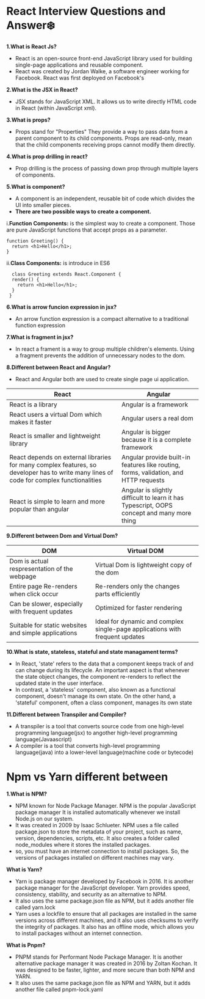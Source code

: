 # React Interview Questions and Answer❄️ 
**1.What is React Js?**
- React is an open-source front-end JavaScript library used for building single-page applications and reusable component. 
- React was created by Jordan Walke, a software engineer working for Facebook. React was first deployed on Facebook's 

**2.What is the JSX in React?**
- JSX stands for JavaScript XML. It allows us to write directly HTML code in React (within JavaScript xml).

**3.What is props?**
- Props stand for "Properties" They provide a way to pass data from a parent component to its child components. Props are read-only, mean that the child components receiving props cannot modify them directly.

**4.What is prop drilling in react?**
- Prop drilling is the process of passing down prop through multiple layers of components.

**5.What is component?**
-	A component is an independent, reusable bit of code which divides the UI into smaller pieces.
-	**There are two possible ways to create a component.**
  
  i.**Function Components:** is the simplest way to create a component. Those are pure JavaScript functions that accept props as a parameter.
  ```
  function Greeting() { 
    return <h1>Hello</h1>;
}
```
  ii.**Class Components:** is introduce in ES6
```
  class Greeting extends React.Component {
  render() {
    return <h1>Hello</h1>;
  }
 }
```

**6.What is arrow funcion expression in jsx?**
- An arrow function expression is a compact alternative to a traditional function expression

**7.What is fragment in jsx?**
- In react a frament is a way to group multiple children's elements. Using a fragment prevents the addition of unnecessary nodes to the dom.

**8.Different between React and Angular?**
- React and Angular both are used to create single page ui application.
  
| React  | Angular |
| ------------- | ------------- |
| React is a library| Angular is a framework |
| React users a virtual Dom which makes it faster| Angular users a real dom |
| React is smaller and lightweight library | Angular is bigger because it is a complete framework |
| React depends on external libraries for many complex features, so developer has to write many lines of code for complex functionalities| Angular provide built-in features like routing, forms, validation, and HTTP requests |
| React is simple to learn and more popular than angular| Angular is slightly difficult to learn it has Typescript, OOPS concept and many more thing |

**9.Different between Dom and Virtual Dom?**

| DOM  | Virtual DOM |
| ------------- | ------------- |
| Dom is actual respresentation of the webpage  | Virtual Dom is lightweight copy of the dom |
| Entire page Re-renders when click occur  | Re-renders only the changes parts efficiently |
| Can be slower, especially with frequent updates  | Optimized for faster rendering |
| Suitable for static websites and simple applications | Ideal for dynamic and complex single-page applications with frequent updates |


**10.What is state, stateless, stateful and state managament terms?**
- In React, 'state' refers to the data that a component keeps track of and can change during its lifecycle. An important aspect is that whenever the state object changes, the component re-renders to reflect the updated state in the user interface.
- In contrast, a 'stateless' component, also known as a functional component, doesn't manage its own state. On the other hand, a 'stateful' component, often a class component, manages its own state


**11.Different between Transpiler and Compiler?**
- A transpiler is a tool that converts source code from one high-level programming language(jsx) to angother high-level programming language(Javaascript)
- A compiler is a tool that converts high-level programming language(java) into a lower-level language(machine code or bytecode)




# Npm vs Yarn different between

**1.What is NPM?**
- NPM known for Node Package Manager. NPM is the popular JavaScript package manager It is installed automatically whenever we install Node.js on our system. 
- It was created in 2009 by Isaac Schlueter. NPM uses a file called package.json to store the metadata of your project, such as name, version, dependencies, scripts, etc. It also creates a folder called node_modules where it stores the installed packages.
- so, you must have an internet connection to install packages. So, the versions of packages installed on different machines may vary.

**What is Yarn?**
- Yarn is package manager developed by Facebook in 2016. It is another package manager for the JavaScript developer. Yarn provides speed, consistency, stability, and security as an alternative to NPM.
- It also uses the same package.json file as NPM, but it adds another file called yarn.lock
- Yarn uses a lockfile to ensure that all packages are installed in the same versions across different machines, and it also uses checksums to verify the integrity of packages. It also has an offline mode, which allows you to install packages without an internet connection.

**What is Pnpm?**
- PNPM stands for Performant Node Package Manager. It is another alternative package manager it was created in 2016 by Zoltan Kochan. It was designed to be faster, lighter, and more secure than both NPM and YARN.
- It also uses the same package.json file as NPM and YARN, but it adds another file called pnpm-lock.yaml




